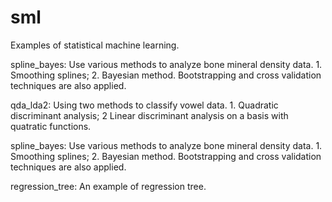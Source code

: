 # sml
Examples of statistical machine learning.

spline_bayes: Use various methods to analyze bone mineral density data. 1. Smoothing splines; 2. Bayesian method. Bootstrapping and cross validation techniques are also applied.

qda_lda2:  Using two methods to classify vowel data. 1. Quadratic discriminant analysis; 2 Linear discriminant analysis on a basis with quatratic functions. 

spline_bayes: Use various methods to analyze bone mineral density data. 1. Smoothing splines; 2. Bayesian method. Bootstrapping and cross validation techniques are also applied. 

regression_tree: An example of regression tree.
